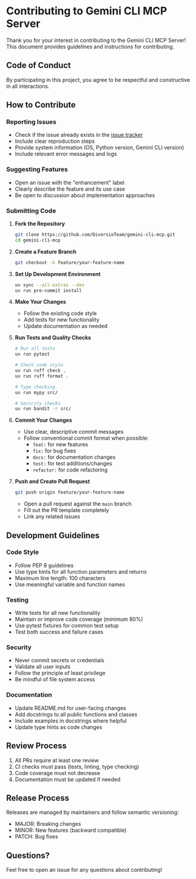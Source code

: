 # Contributing to Gemini CLI MCP Server

Thank you for your interest in contributing to the Gemini CLI MCP Server! This document provides guidelines and instructions for contributing.

## Code of Conduct

By participating in this project, you agree to be respectful and constructive in all interactions.

## How to Contribute

### Reporting Issues

- Check if the issue already exists in the [issue tracker](https://github.com/DiversioTeam/gemini-cli-mcp/issues)
- Include clear reproduction steps
- Provide system information (OS, Python version, Gemini CLI version)
- Include relevant error messages and logs

### Suggesting Features

- Open an issue with the "enhancement" label
- Clearly describe the feature and its use case
- Be open to discussion about implementation approaches

### Submitting Code

1. **Fork the Repository**
   ```bash
   git clone https://github.com/DiversioTeam/gemini-cli-mcp.git
   cd gemini-cli-mcp
   ```

2. **Create a Feature Branch**
   ```bash
   git checkout -b feature/your-feature-name
   ```

3. **Set Up Development Environment**
   ```bash
   uv sync --all-extras --dev
   uv run pre-commit install
   ```

4. **Make Your Changes**
   - Follow the existing code style
   - Add tests for new functionality
   - Update documentation as needed

5. **Run Tests and Quality Checks**
   ```bash
   # Run all tests
   uv run pytest
   
   # Check code style
   uv run ruff check .
   uv run ruff format .
   
   # Type checking
   uv run mypy src/
   
   # Security checks
   uv run bandit -r src/
   ```

6. **Commit Your Changes**
   - Use clear, descriptive commit messages
   - Follow conventional commit format when possible:
     - `feat:` for new features
     - `fix:` for bug fixes
     - `docs:` for documentation changes
     - `test:` for test additions/changes
     - `refactor:` for code refactoring

7. **Push and Create Pull Request**
   ```bash
   git push origin feature/your-feature-name
   ```
   - Open a pull request against the `main` branch
   - Fill out the PR template completely
   - Link any related issues

## Development Guidelines

### Code Style

- Follow PEP 8 guidelines
- Use type hints for all function parameters and returns
- Maximum line length: 100 characters
- Use meaningful variable and function names

### Testing

- Write tests for all new functionality
- Maintain or improve code coverage (minimum 80%)
- Use pytest fixtures for common test setup
- Test both success and failure cases

### Security

- Never commit secrets or credentials
- Validate all user inputs
- Follow the principle of least privilege
- Be mindful of file system access

### Documentation

- Update README.md for user-facing changes
- Add docstrings to all public functions and classes
- Include examples in docstrings where helpful
- Update type hints as code changes

## Review Process

1. All PRs require at least one review
2. CI checks must pass (tests, linting, type checking)
3. Code coverage must not decrease
4. Documentation must be updated if needed

## Release Process

Releases are managed by maintainers and follow semantic versioning:
- MAJOR: Breaking changes
- MINOR: New features (backward compatible)
- PATCH: Bug fixes

## Questions?

Feel free to open an issue for any questions about contributing!